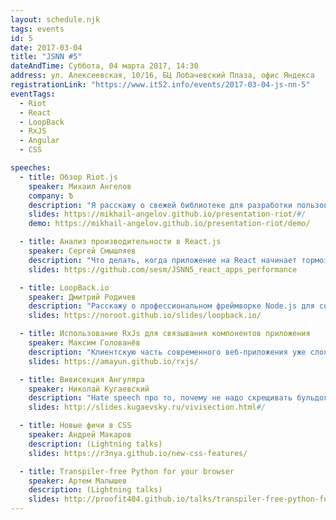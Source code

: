 ```yaml
---
layout: schedule.njk
tags: events
id: 5
date: 2017-03-04
title: "JSNN #5"
dateAndTime: Суббота, 04 марта 2017, 14:30
address: ул. Алексеевская, 10/16, БЦ Лобачевский Плаза, офис Яндекса
registrationLink: "https://www.it52.info/events/2017-03-04-js-nn-5"
eventTags:
  - Riot
  - React
  - LoopBack
  - RxJS
  - Angular
  - CSS

speeches:
  - title: Обзор Riot.js
    speaker: Михаил Ангелов
    company: Ѣ
    description: "Я расскажу о свежей библиотеке для разработки пользовательского интерфейса RIOT.js и сравню её с популярными современными решениями. Также поделюсь вариантами её использования."
    slides: https://mikhail-angelov.github.io/presentation-riot/#/
    demo: https://mikhail-angelov.github.io/presentation-riot/demo/

  - title: Анализ производительности в React.js
    speaker: Сергей Смышляев
    description: "Что делать, когда приложение на React начинает тормозить? Я расскажу о средствах анализа производительности, наиболее частых проблемах и способах их решения на примере живых (хоть и синтетических) приложений."
    slides: https://github.com/sesm/JSNN5_react_apps_performance

  - title: LoopBack.io
    speaker: Дмитрий Родичев
    description: "Расскажу о профессиональном фреймворке Node.js для создания API от IBM. Поговорим об инструменте для создания и развёртывания типовых REST API сервисов с минимальным количеством кода и о том, как легко его настроить. Также речь пойдёт о клиентских SDK для многих популярных платформ и о способности LoopBack.io работать не только с MongoDB."
    slides: https://noroot.github.io/slides/loopback.io/

  - title: Использование RxJs для связывания компонентов приложения
    speaker: Максим Голованёв
    description: "Клиентскую часть современного веб-приложения уже сложно представить без модульности, а такая структура предполагает большое количество внутренних связей. И если всё состояние приложения укладывается в 10-20 полей, проще всего хранить такое состояние в одном месте. Но когда для хранения состояния требуется 100 полей, проще сделать так, чтобы каждый компонент хранил, обрабатывал и передавал другим свою небольшую часть состояния. В этом докладе я расскажу, как организовать передачу состояния между компонентами при помощи RxJS."
    slides: https://amayun.github.io/rxjs/

  - title: Вивисекция Ангуляра
    speaker: Николай Кугаевский
    description: "Hate speech про то, почему не надо скрещивать бульдога с носорогом."
    slides: http://slides.kugaevsky.ru/vivisection.html#/

  - title: Новые фичи в CSS
    speaker: Андрей Макаров
    description: (Lightning talks)
    slides: https://r3nya.github.io/new-css-features/

  - title: Transpiler-free Python for your browser
    speaker: Артем Малышев
    description: (Lightning talks)
    slides: http://proofit404.github.io/talks/transpiler-free-python-for-your-browser/#/
---
```


<!-- Привет, друзья!

Настало время встретиться вновь и поговорить про самое важное и интересное. :)



----
**Расскажите нам, [что понравилось и что не очень](https://events.yandex.ru/events/yagosti/04-03-2017/feedback).**

----

Есть идеи или предложения? Хочешь что-то рассказать?
Пишите мне в [telegram](https://telegram.me/r3nya) или [почту](mailto:me@r3nya.ru).

Приходите, будет интересно! -->
